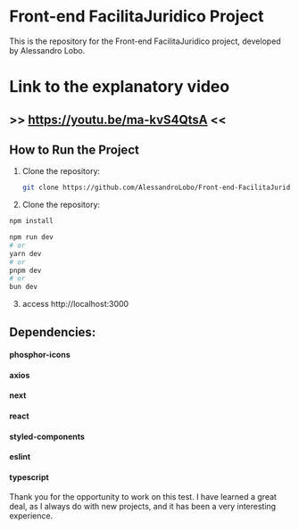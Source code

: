 # Front-end FacilitaJuridico Project

This is the repository for the Front-end FacilitaJuridico project, developed by Alessandro Lobo.

# Link to the explanatory video
## >> https://youtu.be/ma-kvS4QtsA <<

## How to Run the Project

1. Clone the repository:
   ```bash
   git clone https://github.com/AlessandroLobo/Front-end-FacilitaJuridico.git
   ```

2. Clone the repository:

```bash
npm install

npm run dev
# or
yarn dev
# or
pnpm dev
# or
bun dev
```
3. access
http://localhost:3000


## Dependencies:
#### phosphor-icons
#### axios
#### next
#### react
#### styled-components
#### eslint
#### typescript



Thank you for the opportunity to work on this test. I have learned a great deal, as I always do with new projects, and it has been a very interesting experience.